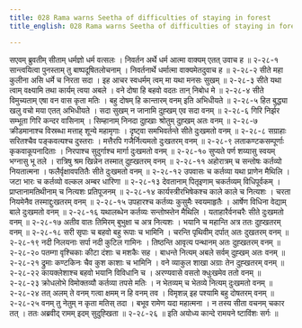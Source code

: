 ```yaml
---
title: 028 Rama warns Seetha of difficulties of staying in forest
title_english: 028 Rama warns Seetha of difficulties of staying in forest

---
```

<div class="audioEmbed"  caption="श्रीराम-हरिसीताराममूर्ति-घनपाठिभ्यां वचनम्" src="https://archive.org/download/Ramayana-recitation-Sriram-harisItArAmamUrti-Ghanapaati-v2/Kanda_2/Kanda_2_AYK-028-Vanavasa_Dukka_Varnanam.mp3"></div>
सएवम् ब्रुवतीम् सीताम् धर्मज्ञो धर्म वत्सलः ।  
निवर्तन अर्थे धर्म आत्मा वाक्यम् एतत् उवाच ह ॥ २-२८-१  
सान्त्वयित्वा पुनस्ताम् तु बाष्पदूषितलोचनाम् ।  
निवर्तनार्थे धर्मात्मा वाक्यमेतदुवाच ह ॥ २-२८-२  
सीते महा कुलीना असि धर्मे च निरता सदा ।  
इह आचर स्वधर्मम् त्वम् मा यथा मनसः सुखम् ॥ २-२८-३  
सीते यथा त्वाम् वक्ष्यामि तथा कार्यम् त्वया अबले ।  
वने दोषा हि बहवो वदतः तान् निबोध मे ॥ २-२८-४  
सीते विमुच्यताम् एषा वन वास कृता मतिः ।  
बहु दोषम् हि कान्तारम् वनम् इति अभिधीयते ॥ २-२८-५  
हित बुद्ध्या खलु वचो मया एतत् अभिधीयते ।  
सदा सुखम् न जानामि दुह्खम् एव सदा वनम् ॥ २-२८-६  
गिरि निर्झर सम्भूता गिरि कन्दर वासिनाम् ।  
सिम्हानाम् निनदा दुह्खाः श्रोतुम् दुह्खम् अतः वनम् ॥ २-२८-७  
क्रीडमानाश्च विस्रब्धा मत्ताह् शून्ये महामृगाः ।  
दृष्ट्वा समभिवर्तन्ते सीते दुःखमतो वनम् ॥ २-२८-८  
सग्राहाः सरितश्चैव पङ्कवत्यश्च दुस्तराः ।  
मत्तैरपि गजैर्नित्यमतो दुःखतरम् वनम् ॥ २-२८-९  
लताकण्टकसम्पूर्णाः कृकवाकूपनादिताः ।  
निरपाश्च सुदुर्गाश्च मार्गा दुःखमतो वनम् ॥ २-२८-१०  
सुप्यते पर्ण शय्यासु स्वयम् भग्नासु भू तले ।  
रात्रिषु श्रम खिन्नेन तस्मात् दुह्खतरम् वनम् ॥ २-२८-११  
अहोरात्रम् च सन्तोषः कर्तव्यो नियतात्मना ।  
फलैर्वृक्षावपतितैः सीते दुःखमतो वनम् ॥ २-२८-१२  
उपवासः च कर्तव्या यथा प्राणेन मैथिलि ।  
जटा भारः च कर्तव्यो वल्कल अम्बर धारिणा ॥ २-२८-१३  
देवतानाम् पितृइणाम् चकर्तव्यम् विधिपूर्वकम् ।  
प्राप्तानामतिथीनाम् च नित्यशः प्रतिपूजनम् ॥ २-२८-१४  
कार्यस्त्रीरभिषेकश्च काले काले च नित्यशः ।  
चरता नियमेनैव तस्माद्दुःखतरम् वनम् ॥ २-२८-१५  
उपहारश्च कर्तव्यः कुसुमैः स्वयमाहृतैः ।  
आर्षेण विधिना वेद्याम् बाले दुःखमतो वनम् ॥ २-२८-१६  
यथालब्धेन कर्तव्यः सन्तोष्स्तेन मैथिलि ।  
यताहारैर्वनचरैः सीते दुःखमतो वनम् ॥ २-२८-१७  
अतीव वातः तिमिरम् बुभुक्षा च अत्र नित्यशः ।  
भयानि च महान्ति अत्र ततः दुह्खतरम् वनम् ॥ २-२८-१८  
सरी सृपाः च बहवो बहु रूपाः च भामिनि ।  
चरन्ति पृथिवीम् दर्पात् अतः दुखतरम् वनम् ॥ २-२८-१९  
नदी निलयनाः सर्पा नदी कुटिल गामिनः ।  
तिष्ठन्ति आवृत्य पन्थानम् अतः दुह्खतरम् वनम् ॥ २-२८-२०  
पतम्गा वृश्चिकाः कीटा दंशाः च मशकैः सह ।  
बाधन्ते नित्यम् अबले सर्वम् दुह्खम् अतः वनम् ॥ २-२८-२१  
द्रुमाः कण्टकिनः चैव कुश काशाः च भामिनि ।  
वने व्याकुल शाखा अग्राः तेन दुह्खतरम् वनम् ॥ २-२८-२२  
कायक्लेशाश्च बहवो भयानि विविधानि च ।  
अरण्यवासे वसतो क्धुःखमेव ततो वनम् ॥ २-२८-२३  
क्रोधलोभे विमोक्तव्यौ कर्तव्या तपसे मतिः ।  
न भेतव्यम् च भेतव्ये नित्यम् दुःखमतो वनम् ॥ २-२८-२४  
तत् अलम् ते वनम् गत्वा क्षमम् न हि वनम् तव ।  
विमृशन्न् इह पश्यामि बहु दोषतरम् वनम् ॥ २-२८-२५  
वनम् तु नेतुम् न कृता मतिस् तदा ।  
बभूव रामेण यदा महात्मना ।  
न तस्य सीता वचनम् चकार तत् ।  
ततः अब्रवीद् रामम् इदम् सुदुह्खिता ॥ २-२८-२६  
॥ इति अयोध्य कान्दे रामयने ष्टाविंशः सर्गः ॥